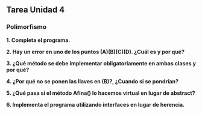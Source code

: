## Tarea Unidad 4
### Polimorfismo

**1. Completa el programa.**

**2. Hay un error en uno de los puntos (A)(B)(C)(D). ¿Cuál es y por qué?**

**3. ¿Qué método se debe implementar obligatoriamente en ambas clases y por qué?**

**4. ¿Por qué no se ponen las llaves en (B)?, ¿Cuando si se pondrían?**

**5. ¿Qué pasa si el método Afina() lo hacemos virtual en lugar de abstract?**

**6. Implementa el programa utilizando interfaces en lugar de herencia.**